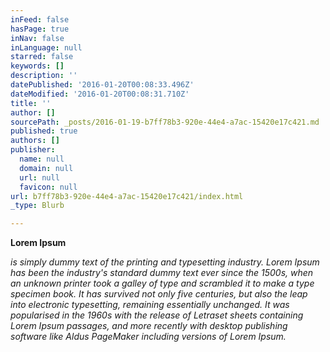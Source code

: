 ```yaml
---
inFeed: false
hasPage: true
inNav: false
inLanguage: null
starred: false
keywords: []
description: ''
datePublished: '2016-01-20T00:08:33.496Z'
dateModified: '2016-01-20T00:08:31.710Z'
title: ''
author: []
sourcePath: _posts/2016-01-19-b7ff78b3-920e-44e4-a7ac-15420e17c421.md
published: true
authors: []
publisher:
  name: null
  domain: null
  url: null
  favicon: null
url: b7ff78b3-920e-44e4-a7ac-15420e17c421/index.html
_type: Blurb

---
```

**Lorem Ipsum**

_is simply dummy text of the printing and typesetting industry. Lorem Ipsum has been the industry's standard dummy text ever since the 1500s, when an unknown printer took a galley of type and scrambled it to make a type specimen book. It has survived not only five centuries, but also the leap into electronic typesetting, remaining essentially unchanged. It was popularised in the 1960s with the release of Letraset sheets containing Lorem Ipsum passages, and more recently with desktop publishing software like Aldus PageMaker including versions of Lorem Ipsum._